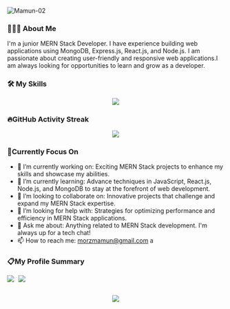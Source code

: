 ![Mamun-02](https://github.com/morz-mamun/morz-mamun/assets/138389296/d11efc7c-a4ab-4e84-b220-9a11099ca96c)


### 👨🏻‍💻 About Me  
I'm a junior MERN Stack Developer. I have experience building web applications using MongoDB, Express.js, React.js, and Node.js. I am passionate about creating user-friendly and responsive web applications.I am always looking for opportunities to learn and grow as a developer.

### 🛠️ My Skills

<div align="center">
    <a href="https://skillicons.dev"><img src="https://skillicons.dev/icons?i=html,css,tailwind,js,react,firebase,nodejs,mongodb&theme=light"/></a>
</div>


### 🔥GitHub Activity Streak
<div align="center">
    <a href="https://git.io/streak-stats"><img src="https://streak-stats.demolab.com?user=morz-mamun"/></a>
</div>

### 🎯Currently Focus On

- 🔭 I’m currently working on: Exciting MERN Stack projects to enhance my skills and showcase my abilities.
- 🌱 I’m currently learning: Advance techniques in JavaScript, React.js, Node.js, and MongoDB to stay at the forefront of web development.
- 👯 I’m looking to collaborate on: Innovative projects that challenge and expand my MERN Stack expertise. 
- 🤔 I’m looking for help with: Strategies for optimizing performance and efficiency in MERN Stack applications.
- 💬 Ask me about: Anything related to MERN Stack development. I'm always up for a tech chat!
- 📫 How to reach me: morzmamun@gmail.com
a

### 📋My Profile Summary

<div align="center">
  <div style="display: flex;">
    <img src="https://github-readme-stats.vercel.app/api/top-langs/?username=morz-mamun&theme=radical&layout=compact" />
   <img style="margin-left: 10px" width="" height="" style="vertical-align: top;" />
    <img src="https://github-readme-stats.vercel.app/api?username=morz-mamun&show_icons=true&theme=radical" />
  </div>
</div>
<!-- <div style="display: flex;" >
   <img align="center" src="https://github-readme-stats.vercel.app/api?username=morz-mamun&show_icons=true&theme=radical" />
   <img style="margin-left: 30px" width="" height="" src="https://github-readme-stats.vercel.app/api/top-langs/?username=morz-mamun&theme=radical&layout=compact" />
</div> -->

<div align="center">
<img style="margin-top: 30px" src="http://github-profile-summary-cards.vercel.app/api/cards/profile-details?username=morz-mamun&theme=2077"/>
</div>


